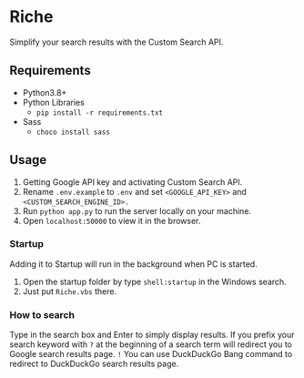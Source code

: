 # Riche

Simplify your search results with the Custom Search API.

## Requirements

- Python3.8+
- Python Libraries
  - `pip install -r requirements.txt`
- Sass
  - `choco install sass`

## Usage

1. Getting Google API key and activating Custom Search API.
2. Rename `.env.example` to `.env` and set `<GOOGLE_API_KEY>` and `<CUSTOM_SEARCH_ENGINE_ID>.`
3. Run `python app.py` to run the server locally on your machine.
4. Open `localhost:50000` to view it in the browser.

### Startup

Adding it to Startup will run in the background when PC is started.

1. Open the startup folder by type `shell:startup` in the Windows search.
2. Just put `Riche.vbs` there.

### How to search

Type in the search box and Enter to simply display results. If you prefix your search keyword with `?` at the beginning of a search term will redirect you to Google search results page. `!` You can use DuckDuckGo Bang command to redirect to DuckDuckGo search results page.
